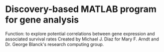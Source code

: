 # Discovery-based MATLAB program for gene analysis 
Function: to explore potential correlations between gene expression and associated survival rates
Created by Michael J. Diaz for Mary F. Arndt and Dr. George Blanck's research computing group. 
